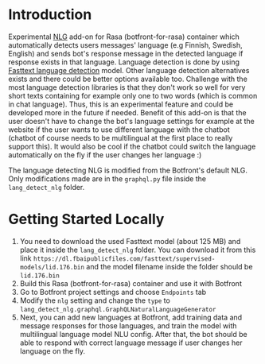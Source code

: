 # Introduction
Experimental [NLG](https://rasa.com/docs/rasa/nlg/) add-on for Rasa (botfront-for-rasa) container which automatically detects users messages' language (e.g Finnish, Swedish, English) and sends bot's response message in the detected language if response exists in that language. Language detection is done by using [Fasttext language detection](https://fasttext.cc/docs/en/language-identification.html) model. Other language detection alternatives exists and there could be better options available too. Challenge with the most language detection libraries is that they don't work so well for very short texts containing for example only one to two words (which is common in chat language). Thus, this is an experimental feature and could be developed more in the future if needed. Benefit of this add-on is that the user doesn't have to change the bot's language settings for example at the website if the user wants to use different language with the chatbot (chatbot of course needs to be multilingual at the first place to really support this). It would also be cool if the chatbot could switch the language automatically on the fly if the user changes her language :)

The language detecting NLG is modified from the Botfront's default NLG. Only modifications made are in the `graphql.py` file inside the `lang_detect_nlg` folder.

# Getting Started Locally
1.	You need to download the used Fasttext model (about 125 MB) and place it inside the `lang_detect_nlg` folder. You can download it from this link `https://dl.fbaipublicfiles.com/fasttext/supervised-models/lid.176.bin` and the model filename inside the folder should be `lid.176.bin`
2.  Build this Rasa (botfront-for-rasa) container and use it with Botfront
3.  Go to Botfront project settings and choose `Endpoints` tab
4.  Modify the `nlg` setting and change the `type` to `lang_detect_nlg.graphql.GraphQLNaturalLanguageGenerator`
5.  Next, you can add new languages at Botfront, add training data and message responses for those languages, and train the model with multilingual language model NLU config. After that, the bot should be able to respond with correct language message if user changes her language on the fly.